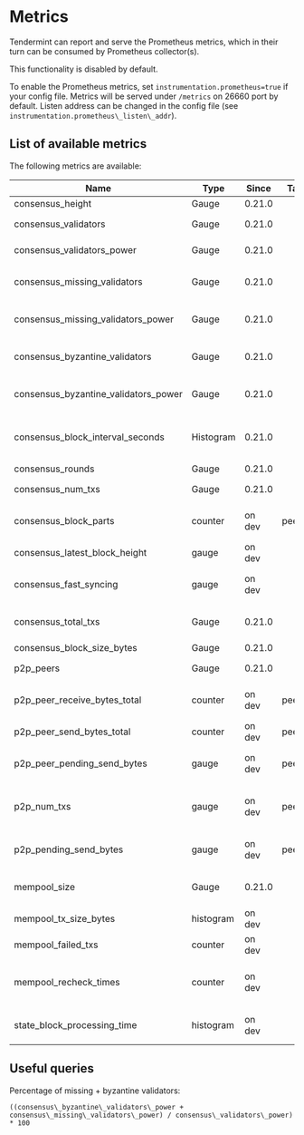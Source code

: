 # Metrics

Tendermint can report and serve the Prometheus metrics, which in their turn can
be consumed by Prometheus collector(s).

This functionality is disabled by default.

To enable the Prometheus metrics, set `instrumentation.prometheus=true` if your
config file. Metrics will be served under `/metrics` on 26660 port by default.
Listen address can be changed in the config file (see
`instrumentation.prometheus\_listen\_addr`).

## List of available metrics

The following metrics are available:

**Name**|**Type**|**Since**|**Tags**|**Description**
-----|-----|-----|-----|-----
consensus\_height|Gauge|0.21.0| |Height of the chain
consensus\_validators|Gauge|0.21.0| |Number of validators
consensus\_validators\_power|Gauge|0.21.0| |Total voting power of all validators
consensus\_missing\_validators|Gauge|0.21.0| |Number of validators who did not sign
consensus\_missing\_validators\_power|Gauge|0.21.0| |Total voting power of the missing validators
consensus\_byzantine\_validators|Gauge|0.21.0| |Number of validators who tried to double sign
consensus\_byzantine\_validators\_power|Gauge|0.21.0| |Total voting power of the byzantine validators
consensus\_block\_interval\_seconds|Histogram|0.21.0| |Time between this and last block (Block.Header.Time) in seconds
consensus\_rounds|Gauge|0.21.0| |Number of rounds
consensus\_num\_txs|Gauge|0.21.0| |Number of transactions
consensus\_block\_parts|counter|on dev|peer\_id |number of blockparts transmitted by peer
consensus\_latest\_block\_height|gauge|on dev| |/status sync\_info number
consensus\_fast\_syncing|gauge|on dev| |either 0 (not fast syncing) or 1 (syncing)
consensus\_total\_txs|Gauge|0.21.0| |Total number of transactions committed
consensus\_block\_size\_bytes|Gauge|0.21.0| |Block size in bytes
p2p\_peers|Gauge|0.21.0| |Number of peers node's connected to
p2p\_peer\_receive\_bytes\_total|counter|on dev|peer\_id|number of bytes received from a given peer
p2p\_peer\_send\_bytes\_total|counter|on dev|peer\_id|number of bytes sent to a given peer
p2p\_peer\_pending\_send\_bytes|gauge|on dev|peer\_id|number of pending bytes to be sent to a given peer
p2p\_num\_txs |gauge |on dev|peer\_id |number of transactions submitted by each peer\_id
p2p\_pending\_send\_bytes |gauge |on dev|peer\_id |amount of data pending to be sent to peer
mempool\_size|Gauge|0.21.0| |Number of uncommitted transactions
mempool\_tx\_size\_bytes |histogram |on dev| |transaction sizes in bytes
mempool\_failed\_txs |counter|on dev| |number of failed transactions
mempool\_recheck\_times |counter|on dev| |number of transactions rechecked in the mempool
state\_block\_processing\_time|histogram|on dev| |time between BeginBlock and EndBlock in ms

## Useful queries

Percentage of missing + byzantine validators:

```
((consensus\_byzantine\_validators\_power + consensus\_missing\_validators\_power) / consensus\_validators\_power) * 100
```
